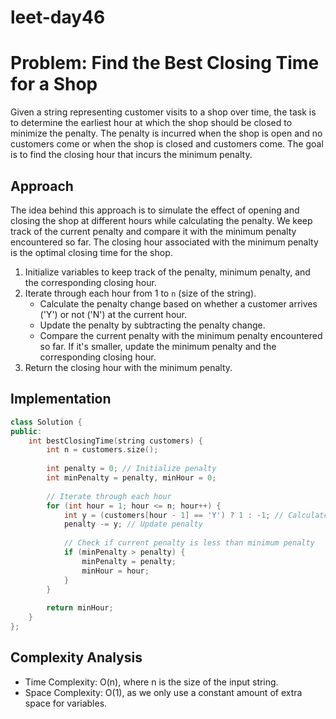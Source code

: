 # leet-day46

# Problem: Find the Best Closing Time for a Shop

Given a string representing customer visits to a shop over time, the task is to determine the earliest hour at which the shop should be closed to minimize the penalty. The penalty is incurred when the shop is open and no customers come or when the shop is closed and customers come. The goal is to find the closing hour that incurs the minimum penalty.

## Approach

The idea behind this approach is to simulate the effect of opening and closing the shop at different hours while calculating the penalty. We keep track of the current penalty and compare it with the minimum penalty encountered so far. The closing hour associated with the minimum penalty is the optimal closing time for the shop.

1. Initialize variables to keep track of the penalty, minimum penalty, and the corresponding closing hour.
2. Iterate through each hour from 1 to `n` (size of the string).
   - Calculate the penalty change based on whether a customer arrives ('Y') or not ('N') at the current hour.
   - Update the penalty by subtracting the penalty change.
   - Compare the current penalty with the minimum penalty encountered so far. If it's smaller, update the minimum penalty and the corresponding closing hour.
3. Return the closing hour with the minimum penalty.

## Implementation

```cpp
class Solution {
public:
    int bestClosingTime(string customers) {
        int n = customers.size();
    
        int penalty = 0; // Initialize penalty
        int minPenalty = penalty, minHour = 0;
        
        // Iterate through each hour
        for (int hour = 1; hour <= n; hour++) {
            int y = (customers[hour - 1] == 'Y') ? 1 : -1; // Calculate penalty change
            penalty -= y; // Update penalty
            
            // Check if current penalty is less than minimum penalty
            if (minPenalty > penalty) {
                minPenalty = penalty;
                minHour = hour;
            }
        }
        
        return minHour;
    }
};
```

## Complexity Analysis

- Time Complexity: O(n), where n is the size of the input string.
- Space Complexity: O(1), as we only use a constant amount of extra space for variables.
